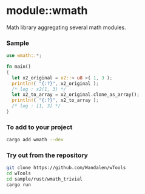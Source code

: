 # module::wmath

Math library aggregating several math modules.

### Sample

<!-- qqq : write --> <!-- aaa : Dmytro : done -->
```rust
use wmath::*;

fn main()
{
  let x2_original = x2::< u8 >( 1, 3 );
  println!( "{:?}", x2_original );
  /* log : x2(1, 3) */
  let x2_to_array = x2_original.clone_as_array();
  println!( "{:?}", x2_to_array );
  /* log : [1, 3] */
}
```

### To add to your project

```sh
cargo add wmath --dev
```

### Try out from the repository

```sh
git clone https://github.com/Wandalen/wTools
cd wTools
cd sample/rust/wmath_trivial
cargo run
```

<!-- qqq : write sample please --> <!-- aaa : Dmytro : done -->
